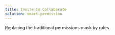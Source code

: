 ```yaml
---
title: Invite to Collaborate
solution: smart-permission
---
```

Replacing the traditional permissions mask by roles.
